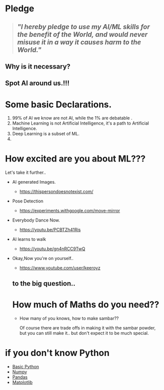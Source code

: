  # Pledge 

> ## *"I hereby pledge to use my AI/ML skills for the benefit of the World, and would never misuse it in a way it causes harm to the World."*

## Why is it necessary?

## Spot AI around us.!!!

# Some basic Declarations.

1. 99% of AI we know are not AI, while the 1% are debatable .
2. Machine Learning is not Artificial Intelligence, it's a path to Artificial Intelligence.
3. Deep Learning is a subset of ML.
4.

# How excited are you about ML???
Let's take it further..
* AI generated Images.
  * https://thispersondoesnotexist.com/
  
* Pose Detection
  * https://experiments.withgoogle.com/move-mirror

* Everybody Dance Now.
  * https://youtu.be/PCBTZh41Ris
  
* AI learns to walk
  * https://youtu.be/gn4nRCC9TwQ
  
* Okay,Now you're on yourself..
  * https://www.youtube.com/user/keeroyz
  
  
  ## to the big question..
  # How much of Maths do you need??
  
  * How many of you knows, how to make sambar??
  
    Of course there are trade offs in making it with the sambar powder, but you can still make it.. but don't expect it to be much special.
  
# if you don't know Python

* [Basic Python](https://github.com/GokulDas027/basic-python)
* [Numpy](https://colab.research.google.com/drive/13UE2YYNkhM7nuHgfMn98r8cOl6CiNoFY)
* [Pandas](https://colab.research.google.com/drive/1AaqxSbupGhh6pNTfftfLhWxwOCimFBAk)
* [Matplotlib](https://colab.research.google.com/drive/1ahJL5hYpsLarDivNzi3OXxyybnXk4aP5)


